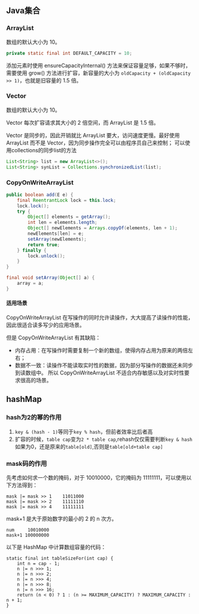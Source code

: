 ## Java集合
### ArrayList
数组的默认大小为 10。
```java
private static final int DEFAULT_CAPACITY = 10;
```
添加元素时使用 ensureCapacityInternal() 方法来保证容量足够，如果不够时，需要使用 grow() 方法进行扩容，新容量的大小为 `oldCapacity + (oldCapacity >> 1)`，也就是旧容量的 1.5 倍。

### Vector
数组的默认大小为 10。

Vector 每次扩容请求其大小的 2 倍空间，而 ArrayList 是 1.5 倍。


Vector 是同步的，因此开销就比 ArrayList 要大，访问速度更慢。最好使用 ArrayList 而不是 Vector，因为同步操作完全可以由程序员自己来控制；
可以使用collections的同步list的方法
```java
List<String> list = new ArrayList<>();
List<String> synList = Collections.synchronizedList(list);
```
### CopyOnWriteArrayList
```java
public boolean add(E e) {
    final ReentrantLock lock = this.lock;
    lock.lock();
    try {
        Object[] elements = getArray();
        int len = elements.length;
        Object[] newElements = Arrays.copyOf(elements, len + 1);
        newElements[len] = e;
        setArray(newElements);
        return true;
    } finally {
        lock.unlock();
    }
}

final void setArray(Object[] a) {
    array = a;
}
```

#### 适用场景
CopyOnWriteArrayList 在写操作的同时允许读操作，大大提高了读操作的性能，因此很适合读多写少的应用场景。

但是 CopyOnWriteArrayList 有其缺陷：

- 内存占用：在写操作时需要复制一个新的数组，使得内存占用为原来的两倍左右；
- 数据不一致：读操作不能读取实时性的数据，因为部分写操作的数据还未同步到读数组中。
所以 CopyOnWriteArrayList 不适合内存敏感以及对实时性要求很高的场景。

## hashMap
### hash为2的幂的作用
1. `key & (hash - 1)`等同于`key % hash`，但前者效率比后者高
2. 扩容的时候，`table cap`变为`2 * table cap`,rehash仅仅需要判断`key & hash`如果为0，还是原来的`table[old]`,否则是`table[old+table cap]`
### mask码的作用
先考虑如何求一个数的掩码，对于 10010000，它的掩码为 11111111，可以使用以下方法得到：
```
mask |= mask >> 1    11011000
mask |= mask >> 2    11111110
mask |= mask >> 4    11111111
```
mask+1 是大于原始数字的最小的 2 的 n 次方。
```
num     10010000
mask+1 100000000
```
以下是 HashMap 中计算数组容量的代码：
```
static final int tableSizeFor(int cap) {
    int n = cap - 1;
    n |= n >>> 1;
    n |= n >>> 2;
    n |= n >>> 4;
    n |= n >>> 8;
    n |= n >>> 16;
    return (n < 0) ? 1 : (n >= MAXIMUM_CAPACITY) ? MAXIMUM_CAPACITY : n + 1;
}
```
